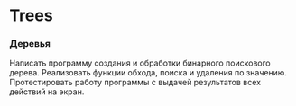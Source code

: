 ﻿
# Trees
### **Деревья**
Написать программу создания и обработки бинарного поискового дерева. Реализовать функции обхода, поиска и удаления по значению. Протестировать работу программы с выдачей результатов всех действий на экран.
